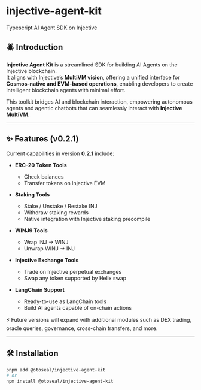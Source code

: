 # injective-agent-kit

Typescript AI Agent SDK on Injective

## 🪲 Introduction

**Injective Agent Kit** is a streamlined SDK for building AI Agents on the Injective blockchain.  
It aligns with Injective’s **MultiVM vision**, offering a unified interface for **Cosmos-native and EVM-based operations**, enabling developers to create intelligent blockchain agents with minimal effort.  

This toolkit bridges AI and blockchain interaction, empowering autonomous agents and agentic chatbots that can seamlessly interact with **Injective MultiVM**.  

---

## ✨ Features (v0.2.1)

Current capabilities in version **0.2.1** include:  

- **ERC-20 Token Tools**  
  - Check balances  
  - Transfer tokens on Injective EVM  

- **Staking Tools**  
  - Stake / Unstake / Restake INJ  
  - Withdraw staking rewards  
  - Native integration with Injective staking precompile  

- **WINJ9 Tools**  
  - Wrap INJ → WINJ  
  - Unwrap WINJ → INJ  

- **Injective Exchange Tools**  
  - Trade on Injective perpetual exchanges  
  - Swap any token supported by Helix swap  

- **LangChain Support**  
  - Ready-to-use as LangChain tools  
  - Build AI agents capable of on-chain actions  

⚡ Future versions will expand with additional modules such as DEX trading, oracle queries, governance, cross-chain transfers, and more.  

---

## 🛠 Installation

```bash
pnpm add @otoseal/injective-agent-kit
# or
npm install @otoseal/injective-agent-kit
